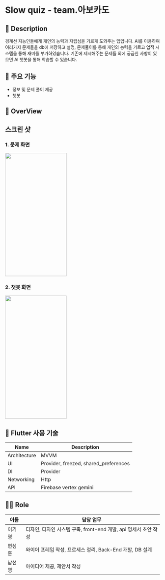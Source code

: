 # Slow quiz - team.아보카도

## :loudspeaker: Description
경계선 지능인들에게 개인의 능력과 자립심을 기르게 도와주는 앱입니다.
AI를 이용하여 여러가지 문제들을 db에 저장하고 설명, 문제풀이를 통해 개인의 능력을 기르고 업적 시스템을 통해 재미를 부가하였습니다.
기존에 제시해주는 문제들 외에 궁금한 사항이 있으면 AI 챗봇을 통해 학습할 수 있습니다. 


## :mega: 주요 기능

  - 정보 및 문제 풀이 제공
  - 챗봇

## :mag_right: OverView

## 스크린 샷
  
### 1. 문제 화면
<img src="https://github.com/user-attachments/assets/860d0d7d-1d1d-4438-aa2e-61236d484d1c" width="200" height="400">

### 2. 챗봇 화면
<img src="https://github.com/user-attachments/assets/41962050-e407-4217-b45b-9bfa93edd47d" width="200" height="400">


 ## :iphone: Flutter 사용 기술

| Name             | Description                           |
| ---------------- | ------------------------------------- |
| Architecture     | MVVM                                  |
| UI               | Provider, freezed, shared_preferences |
| DI               | Provider                              |
| Networking       | Http                                  |    
| API              | Firebase vertex gemini                |


## 🙋‍♂️ Role

|  이름  | 담당 업무 |
| ------ | ------ |
|  이기영  | 디자인, 디자인 시스템 구축, front-end 개발, api 명세서 초안 작성 |
|  변성훈  | 와이어 프레임 작성, 프로세스 정리, Back-End 개발, DB 설계        |
|  남선영  | 아이디어 제공, 제안서 작성                                     |

<br>
